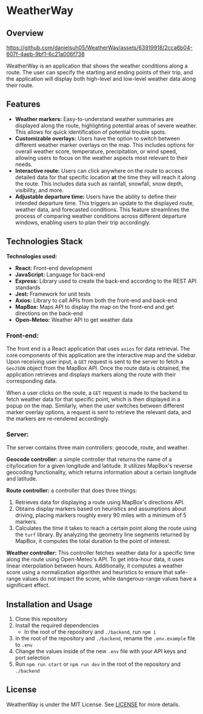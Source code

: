 # WeatherWay
## Overview

https://github.com/danielsuh05/WeatherWay/assets/63919918/2cca6b04-607f-4aeb-9bf1-6c21a006f738

WeatherWay is an application that shows the weather conditions along a route. The user can specify the starting and ending points of their trip, and the application will display both high-level and low-level weather data along their route.

## Features  
- <strong>Weather markers:</strong>  Easy-to-understand weather summaries are displayed along the route,
highlighting potential areas of severe weather. This allows for quick identification of potential trouble spots.
- <strong>Customizable overlays:</strong> Users have the option to switch between different weather marker overlays on the map.
This includes options for overall weather score, temperature, precipitation, or wind speed, allowing users to focus on the weather aspects most relevant to their needs.
- <strong>Interactive route:</strong> Users can click anywhere on the route to access detailed data for that specific location <strong>at</strong> the time they will reach it along the route. This includes data such as rainfall, snowfall, snow depth, visibility, and more. 
- <strong>Adjustable departure time:</strong> Users have the ability to define their intended departure time. This triggers an update to the displayed route, weather data, and forecasted conditions. This feature streamlines the process of comparing weather conditions across different departure windows, enabling users to plan their trip accordingly. 

## Technologies Stack
<strong>Technologies used: </strong>
- <strong>React:</strong> Front-end development
- <strong>JavaScript:</strong> Language for back-end
- <strong>Express:</strong> Library used to create the back-end according to the REST API standards
- <strong>Jest:</strong> Framework for unit tests
- <strong>Axios:</strong> Library to call APIs from both the front-end and back-end
- <strong>MapBox:</strong> Maps API to display the map on the front-end and get directions on the back-end
- <strong>Open-Meteo:</strong> Weather API to get weather data

### Front-end:
The front end is a React application that uses `axios` for data retrieval. The core components of this application are the interactive map and the sidebar. Upon receiving user input, a `GET` request is sent to the server to fetch a `GeoJSON` object from the MapBox API. Once the route data is obtained, the application retrieves and displays markers along the route with their corresponding data.

When a user clicks on the route, a `GET` request is made to the backend to fetch weather data for that specific point, which is then displayed in a popup on the map. Similarly, when the user switches between different marker overlay options, a request is sent to retrieve the relevant data, and the markers are re-rendered accordingly.

### Server:
The server contains three main controllers: geocode, route, and weather.

<strong>Geocode controller:</strong> a simple controller that returns the name of a city/location for a given longitude and latitude. It utilizes MapBox's reverse geocoding functionality, which returns information about a certain longitude and latitude.

<strong>Route controller:</strong> a controller that does three things: 

1. Retrieves data for displaying a route using MapBox's directions API.
2. Obtains display markers based on heuristics and assumptions about driving, placing markers roughly every 90 miles with a minimum of 5 markers.
3. Calculates the time it takes to reach a certain point along the route using the `turf` library. By analyzing the geometry line segments returned by MapBox, it computes the total duration to the point of interest.

<strong>Weather controller:</strong>
This controller fetches weather data for a specific time along the route using Open-Meteo's API. To get intra-hour data, it uses linear interpolation between hours. Additionally, it computes a weather score using a normalization algorithm and heuristics to ensure that safe-range values do not impact the score, while dangerous-range values have a significant effect.

## Installation and Usage
1. Clone this repository
2. Install the required dependencies
    - In the root of the repository and `./backend`, run `npm i`
3. In the root of the repository and `./backend`, rename the `.env.example` file to `.env`
4. Change the values inside of the new `.env` file with your API keys and port selection
5. Run `npm run start` or `npm run dev` in the root of the repository and `./backend`

## License

WeatherWay is under the MIT License. See [LICENSE](./LICENSE) for more details.
